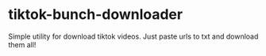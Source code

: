 # tiktok-bunch-downloader
Simple utility for download tiktok videos. Just paste urls to txt and download them all!
